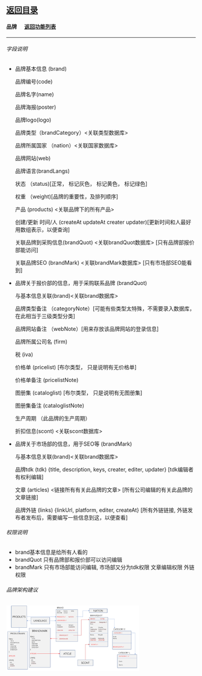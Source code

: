 ## [返回目录](../../readme.md)  
#### 品牌 &nbsp;&nbsp;&nbsp;&nbsp; [返回功能列表](../5_Function.md)
---
###### 字段说明

 - 品牌基本信息 (brand)

	品牌编号(code)

	品牌名字(name)
	
	品牌海报(poster)
	
	品牌logo(logo)

	品牌类型（brandCategory）<关联类型数据库>

	品牌所属国家 （nation）<关联国家数据库>

	品牌网站(web)

	品牌语言(brandLangs)

	状态 （status)[正常， 标记灰色， 标记黄色， 标记绿色]

	权重 （weight)[品牌的重要性，及排列顺序]

	产品 (products) <关联品牌下的所有产品>

	创建/更新 时间/人 (createAt updateAt creater updater)[更新时间和人最好用数组表示，以便查询]

	关联品牌到采购信息(brandQuot) <关联brandQuot数据库> [只有品牌部报价部能访问]

	关联品牌SEO (brandMark) <关联brandMark数据库> [只有市场部SEO能看到]

- 品牌关于报价部的信息，用于采购联系品牌 (brandQuot)
	
	与基本信息关联(brand)<关联brand数据库>

	品牌类型备注 （categoryNote）[可能有些类型太特殊，不需要录入数据库，在此相当于三级类型分类]

	品牌网站备注 （webNote）[用来存放该品牌网站的登录信息]

	品牌所属公司名 (firm)

	税 (iva)

	价格单 (pricelist) [布尔类型， 只是说明有无价格单]

	价格单备注 (pricelistNote)

	图册集 (cataloglist) [布尔类型， 只是说明有无图册集]

	图册集备注 (cataloglistNote)

	生产周期 （此品牌的生产周期）

	折扣信息(scont) <关联scont数据库>

- 品牌关于市场部的信息，用于SEO等 (brandMark)
	
	与基本信息关联(brand)<关联brand数据库>

	品牌tdk (tdk) {title, description, keys, creater, editer, updater} [tdk编辑者有权利编辑]

	文章 (articles) <链接所有有关此品牌的文章> [所有公司编辑的有关此品牌的文章链接]

	品牌外链 (links) {linkUrl, platform, editer, createAt} [所有外链链接, 外链发布者发布后，需要编写一些信息到这，以便查看]
	
###### 权限说明
- brand基本信息是给所有人看的
- brandQuot 只有品牌部和报价部可以访问编辑
- brandMark 只有市场部能访问编辑, 市场部又分为tdk权限 文章编辑权限 外链权限

###### 品牌架构建议
<img src="../5_Img/J0001.jpg" alt="brand架构建议" width="70%" />
